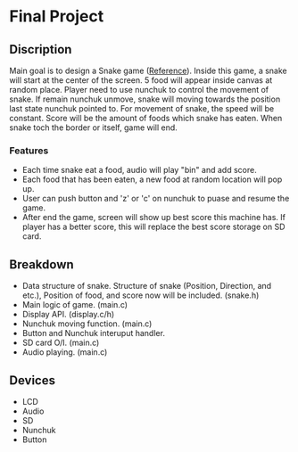 # Final Project

## Discription
Main goal is to design a Snake game ([Reference](https://en.wikipedia.org/wiki/Snake_(video_game_genre))). Inside this game, a snake will start at the center of the screen. 5 food will appear inside canvas at random place. Player need to use nunchuk to control the movement of snake. If remain nunchuk unmove, snake will moving towards the position last state nunchuk pointed to. For movement of snake, the speed will be constant. Score will be the amount of foods which snake has eaten. When snake toch the border or itself, game will end.

### Features
* Each time snake eat a food, audio will play "bin" and add score.
* Each food that has been eaten, a new food at random location will pop up.
* User can push button and 'z' or 'c' on nunchuk to puase and resume the game.
* After end the game, screen will show up best score this machine has. If player has a better score, this will replace the best score storage on SD card.

## Breakdown
* Data structure of snake. Structure of snake (Position, Direction, and etc.), Position of food, and score now will be included. (snake.h)
* Main logic of game. (main.c)
* Display API. (display.c/h)
* Nunchuk moving function. (main.c)
* Button and Nunchuk interuput handler.
* SD card O/I. (main.c)
* Audio playing. (main.c)

## Devices
* LCD
* Audio
* SD
* Nunchuk
* Button